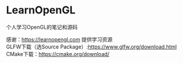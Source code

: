 # LearnOpenGL
个人学习OpenGL的笔记和源码

感谢：https://learnopengl.com  提供学习资源  
GLFW下载（选Source Package）:https://www.glfw.org/download.html  
CMake下载：https://cmake.org/download/

